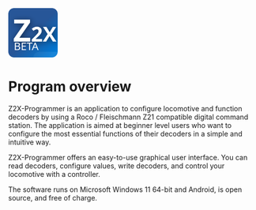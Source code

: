 <img src="https://github.com/PeterK78/Z2X-Programmer/blob/master/Assets/appiconfg.svg" width="100"/>

# Program overview
Z2X-Programmer is an application to configure locomotive and function decoders by using a Roco / Fleischmann Z21 compatible digital command station.
The application is aimed at beginner level users who want to configure the most essential functions of their decoders in a simple and intuitive way.

Z2X-Programmer offers an easy-to-use graphical user interface. You can read decoders, configure values, write decoders, and control your locomotive with a controller.

The software runs on Microsoft Windows 11 64-bit and Android, is open source, and free of charge.
